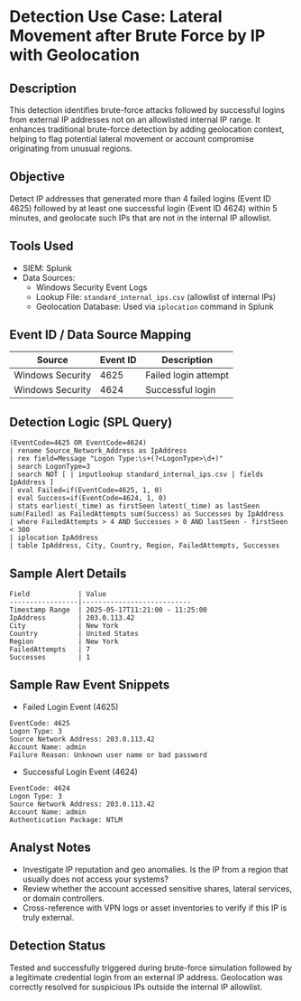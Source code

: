 # Detection Use Case: Lateral Movement after Brute Force by IP with Geolocation

## Description
This detection identifies brute-force attacks followed by successful logins from external IP addresses not on an allowlisted internal IP range. It enhances traditional brute-force detection by adding geolocation context, helping to flag potential lateral movement or account compromise originating from unusual regions.

## Objective
Detect IP addresses that generated more than 4 failed logins (Event ID 4625) followed by at least one successful login (Event ID 4624) within 5 minutes, and geolocate such IPs that are not in the internal IP allowlist.

## Tools Used
- SIEM: Splunk
- Data Sources:
  - Windows Security Event Logs
  - Lookup File: `standard_internal_ips.csv` (allowlist of internal IPs)
  - Geolocation Database: Used via `iplocation` command in Splunk

## Event ID / Data Source Mapping

| Source             | Event ID | Description                  |
|--------------------|----------|------------------------------|
| Windows Security   | 4625     | Failed login attempt         |
| Windows Security   | 4624     | Successful login             |

## Detection Logic (SPL Query)
```spl
(EventCode=4625 OR EventCode=4624)
| rename Source_Network_Address as IpAddress 
| rex field=Message "Logon Type:\s+(?<LogonType>\d+)"
| search LogonType=3
| search NOT [ | inputlookup standard_internal_ips.csv | fields IpAddress ]
| eval Failed=if(EventCode=4625, 1, 0)
| eval Success=if(EventCode=4624, 1, 0)
| stats earliest(_time) as firstSeen latest(_time) as lastSeen sum(Failed) as FailedAttempts sum(Success) as Successes by IpAddress
| where FailedAttempts > 4 AND Successes > 0 AND lastSeen - firstSeen < 300
| iplocation IpAddress
| table IpAddress, City, Country, Region, FailedAttempts, Successes
```
## Sample Alert Details
```
Field            | Value
-----------------|---------------------------
Timestamp Range  | 2025-05-17T11:21:00 - 11:25:00
IpAddress        | 203.0.113.42
City             | New York
Country          | United States
Region           | New York
FailedAttempts   | 7
Successes        | 1
```
## Sample Raw Event Snippets
- Failed Login Event (4625)
```
EventCode: 4625
Logon Type: 3
Source Network Address: 203.0.113.42
Account Name: admin
Failure Reason: Unknown user name or bad password
```
- Successful Login Event (4624)
```
EventCode: 4624
Logon Type: 3
Source Network Address: 203.0.113.42
Account Name: admin
Authentication Package: NTLM
```
## Analyst Notes
- Investigate IP reputation and geo anomalies. Is the IP from a region that usually does not access your systems?
- Review whether the account accessed sensitive shares, lateral services, or domain controllers.
- Cross-reference with VPN logs or asset inventories to verify if this IP is truly external.

## Detection Status
Tested and successfully triggered during brute-force simulation followed by a legitimate credential login from an external IP address. Geolocation was correctly resolved for suspicious IPs outside the internal IP allowlist.
